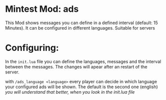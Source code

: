 # Mintest Mod: ads

This Mod shows messages you can define in a defined interval (default: 15 Minutes). It can be configured in different languages. Suitable for servers

# Configuring:
In the `init.lua` file you can define the languages, messages and the interval between the messages. The changes will apear after an restart of the server.

with `/ads_language <language>` every player can decide in which language your configured ads will be shown. The default is the second one (english) *you will understand that better, when you look in the init.lua file*
